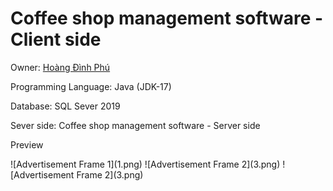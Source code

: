 # Coffee shop management software - Client side
<p>Owner: <a href="https://github.com/kunboy1608">Hoàng Đình Phú</a></p>
<p>Programming Language: Java (JDK-17)</p>
<p>Database: SQL Sever 2019<p>
<p>Sever side: <a href="https://github.com/kunboy1608/java_IS216.M22_07"></a> Coffee shop management software - Server side<p>
<p>Preview</p>
![Advertisement Frame 1](1.png)
![Advertisement Frame 2](3.png)
![Advertisement Frame 2](3.png)
